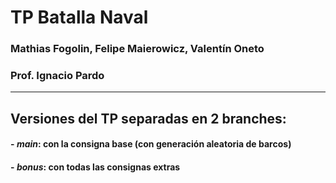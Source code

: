 # TP Batalla Naval
### Mathias Fogolin, Felipe Maierowicz, Valentín Oneto

### Prof. Ignacio Pardo
--- 
## Versiones del TP separadas en 2 branches:
#### - *main*: con la consigna base (con generación aleatoria de barcos)
#### - *bonus*: con todas las consignas extras